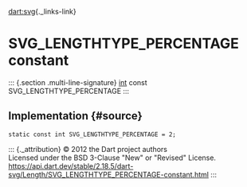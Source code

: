 [dart:svg](../../dart-svg/dart-svg-library){._links-link}

SVG\_LENGTHTYPE\_PERCENTAGE constant
====================================

::: {.section .multi-line-signature}
[int](../../dart-core/int-class) const SVG\_LENGTHTYPE\_PERCENTAGE
:::

Implementation {#source}
--------------

``` {.language-dart data-language="dart"}
static const int SVG_LENGTHTYPE_PERCENTAGE = 2;
```

::: {._attribution}
© 2012 the Dart project authors\
Licensed under the BSD 3-Clause \"New\" or \"Revised\" License.\
<https://api.dart.dev/stable/2.18.5/dart-svg/Length/SVG_LENGTHTYPE_PERCENTAGE-constant.html>
:::
